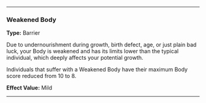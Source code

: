 ___
### Weakened Body
__Type:__ Barrier

Due to undernourishment during growth, birth defect, age, or just plain bad luck, your Body is weakened and has its limits lower than the typical individual, which deeply affects your potential growth.

Individuals that suffer with a Weakened Body have their maximum Body score reduced from 10 to 8.

__Effect Value:__ Mild

___